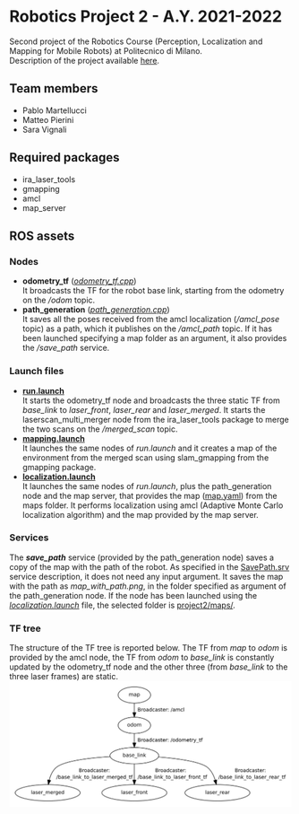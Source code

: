 # Robotics Project 2 - A.Y. 2021-2022
Second project of the Robotics Course (Perception, Localization and Mapping for Mobile Robots) at Politecnico di Milano.  
Description of the project available [here](docs/Project2.pdf).

## Team members
- Pablo Martellucci
- Matteo Pierini
- Sara Vignali

## Required packages
- ira_laser_tools
- gmapping
- amcl
- map_server

## ROS assets
### Nodes
- **odometry_tf** ([*odometry_tf.cpp*](src/odometry_tf.cpp))  
It broadcasts the TF for the robot base link, starting from the odometry on the */odom* topic.
- **path_generation** ([*path_generation.cpp*](src/path_generation.cpp))  
It saves all the poses received from the amcl localization (*/amcl_pose* topic) as a path, which it publishes on the */amcl_path* topic. If it has been launched specifying a map folder as an argument, it also provides the */save_path* service.

### Launch files
- [**run.launch**](launch/run.launch)  
It starts the odometry_tf node and broadcasts the three static TF from *base_link* to *laser_front*, *laser_rear* and *laser_merged*. It starts the laserscan_multi_merger node from the ira_laser_tools package to merge the two scans on the */merged_scan* topic.
- [**mapping.launch**](launch/mapping.launch)  
It launches the same nodes of *run.launch* and it creates a map of the environment from the merged scan using slam_gmapping from the gmapping package.
- [**localization.launch**](launch/localization.launch)  
It launches the same nodes of *run.launch*, plus the path_generation node and the map server, that provides the map ([map.yaml](maps/map.yaml)) from the maps folder. It performs localization using amcl (Adaptive Monte Carlo localization algorithm) and the map provided by the map server.

### Services
The ***save_path*** service (provided by the path_generation node) saves a copy of the map with the path of the robot. As specified in the [SavePath.srv](srv/SavePath.srv) service description, it does not need any input argument. It saves the map with the path as *map_with_path.png*, in the folder specified as argument of the path_generation node. If the node has been launched using the [*localization.launch*](launch/localization.launch) file, the selected folder is [project2/maps/](maps/).

### TF tree
The structure of the TF tree is reported below. The TF from *map* to *odom* is provided by the amcl node, the TF from *odom* to *base_link* is constantly updated by the odometry_tf node and the other three (from *base_link* to the three laser frames) are static.  
<img src="docs/tf_tree.svg" width="600"/>